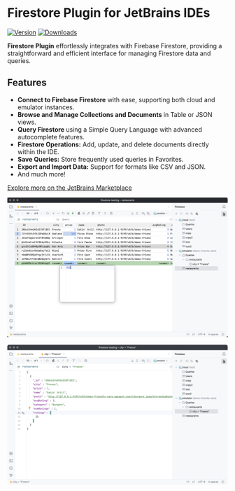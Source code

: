 # Firestore Plugin for JetBrains IDEs

[![Version](https://img.shields.io/jetbrains/plugin/v/org.firebase4idea.svg)](https://plugins.jetbrains.com/plugin/org.firebase4idea)
[![Downloads](https://img.shields.io/jetbrains/plugin/d/org.firebase4idea.svg)](https://plugins.jetbrains.com/plugin/org.firebase4idea)

**Firestore Plugin** effortlessly integrates with Firebase Firestore, providing a straightforward and efficient interface for managing Firestore data and queries.
## Features
- **Connect to Firebase Firestore** with ease, supporting both cloud and emulator instances.
- **Browse and Manage Collections and Documents** in Table or JSON views.
- **Query Firestore** using a Simple Query Language with advanced autocomplete features.
- **Firestore Operations:** Add, update, and delete documents directly within the IDE.
- **Save Queries:** Store frequently used queries in Favorites.
- **Export and Import Data:** Support for formats like CSV and JSON.
- And much more!

[Explore more on the JetBrains Marketplace](https://plugins.jetbrains.com/plugin/23609-firebase-firestore)

![Firestore Plugin Screenshot 1](doc/screenshot-1.png)

![Firestore Plugin Screenshot 2](doc/screenshot-2.png)